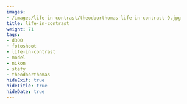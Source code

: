 ```yaml
---
images:
- /images/life-in-contrast/theodoorthomas-life-in-contrast-9.jpg
title: life-in-contrast
weight: 71
tags:
- d300
- fotoshoot
- life-in-contrast
- model
- nikon
- stefy
- theodoorthomas
hideExif: true
hideTitle: true
hideDate: true
---
```

